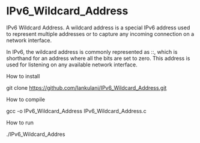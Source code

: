 # IPv6_Wildcard_Address
IPv6 Wildcard Address. A wildcard address is a special IPv6 address used to represent multiple addresses or to capture any incoming connection on a network interface.

In IPv6, the wildcard address is commonly represented as ::, which is shorthand for an address where all the bits are set to zero. This address is used for listening on any available network interface.

How to install

git clone https://github.com/Iankulani/IPv6_Wildcard_Address.git

How to compile

gcc -o IPv6_Wildcard_Address IPv6_Wildcard_Address.c

How to run

./IPv6_Wildcard_Addres


